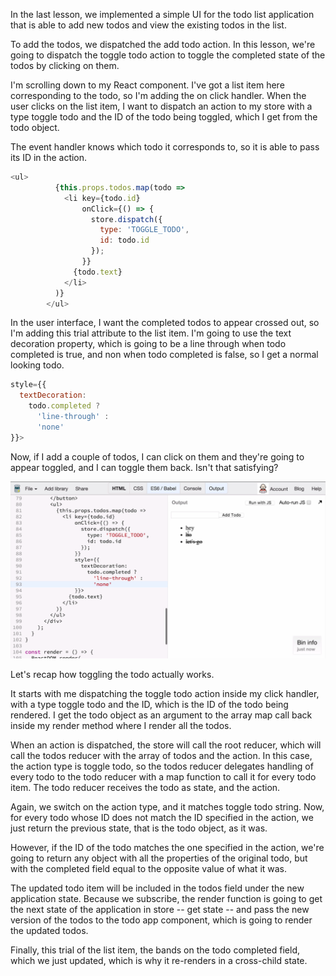 In the last lesson, we implemented a simple UI for the todo list application that is able to add new todos and view the existing todos in the list.

To add the todos, we dispatched the add todo action. In this lesson, we're going to dispatch the toggle todo action to toggle the completed state of the todos by clicking on them.

I'm scrolling down to my React component. I've got a list item here corresponding to the todo, so I'm adding the on click handler. When the user clicks on the list item, I want to dispatch an action to my store with a type toggle todo and the ID of the todo being toggled, which I get from the todo object.

The event handler knows which todo it corresponds to, so it is able to pass its ID in the action.

``` javascript
<ul>
          {this.props.todos.map(todo =>
            <li key={todo.id}
                onClick={() => {
                  store.dispatch({
                    type: 'TOGGLE_TODO',
                    id: todo.id
                  });         
                }}
              {todo.text}
            </li>
          )}
        </ul>
```

In the user interface, I want the completed todos to appear crossed out, so I'm adding this trial attribute to the list item. I'm going to use the text decoration property, which is going to be a line through when todo completed is true, and non when todo completed is false, so I get a normal looking todo.

``` javascript
style={{
  textDecoration:
    todo.completed ?
      'line-through' :
      'none'
}}>
```

Now, if I add a couple of todos, I can click on them and they're going to appear toggled, and I can toggle them back. Isn't that satisfying?

![Toggling Todos](./Images/ToggledTodos.png)

Let's recap how toggling the todo actually works.

It starts with me dispatching the toggle todo action inside my click handler, with a type toggle todo and the ID, which is the ID of the todo being rendered. I get the todo object as an argument to the array map call back inside my render method where I render all the todos.

When an action is dispatched, the store will call the root reducer, which will call the todos reducer with the array of todos and the action. In this case, the action type is toggle todo, so the todos reducer delegates handling of every todo to the todo reducer with a map function to call it for every todo item. The todo reducer receives the todo as state, and the action.

Again, we switch on the action type, and it matches toggle todo string. Now, for every todo whose ID does not match the ID specified in the action, we just return the previous state, that is the todo object, as it was.

However, if the ID of the todo matches the one specified in the action, we're going to return any object with all the properties of the original todo, but with the completed field equal to the opposite value of what it was.

The updated todo item will be included in the todos field under the new application state. Because we subscribe, the render function is going to get the next state of the application in store -- get state -- and pass the new version of the todos to the todo app component, which is going to render the updated todos.

Finally, this trial of the list item, the bands on the todo completed field, which we just updated, which is why it re-renders in a cross-child state.
